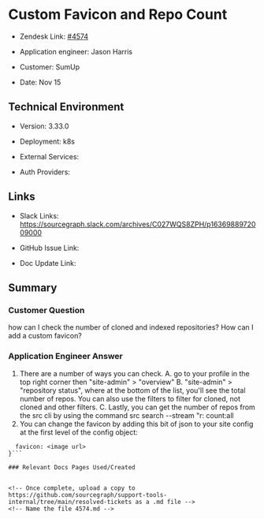 # Custom Favicon and Repo Count <!-- Ticket Title  Hint: include keywords to make it searchable -->



- Zendesk Link: [#4574](https://sourcegraph.zendesk.com/agent/tickets/4574)

- Application engineer: Jason Harris

- Customer: SumUp <!-- Redact if this contains personally identifying information -->

- Date: Nov 15


<!-- Data populated from integration, speak to Ben Gordon or Michael Bali if not working -->

<!-- During Internal team trial, fill missing data manually (we are waiting for all data to sync) -->



## Technical Environment

- Version: ​3.33.0

- Deployment: k8s

- External Services:

- Auth Providers:





## Links
<!-- Data for application engineer manual entry -->
- Slack Links: https://sourcegraph.slack.com/archives/C027WQS8ZPH/p1636988972009000 

- GitHub Issue Link:

- Doc Update Link:



## Summary

### Customer Question

how can I check the number of cloned and indexed repositories?
How can I add a custom favicon?


### Application Engineer Answer

1. There are a number of ways you can check. 
  A. go to your profile in the top right corner then "site-admin" > "overview"
  B. "site-admin" > "repository status", where at the bottom of the list, you'll see the total number of repos. You can also use the filters to filter for cloned, not cloned and other filters.
  C. Lastly, you can get the number of repos from the src cli by using the command src search --stream "r: count:all
2. You can change the favicon by adding this bit of json to your site config at the first level of the config object: 

```branding: {
  favicon: <image url>
}```

### Relevant Docs Pages Used/Created


<!-- Once complete, upload a copy to https://github.com/sourcegraph/support-tools-internal/tree/main/resolved-tickets as a .md file -->
<!-- Name the file 4574.md -->
